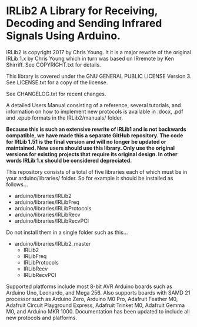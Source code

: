 ﻿# IRLib2 A Library for Receiving, Decoding and Sending Infrared Signals Using Arduino.

IRLib2 is copyright 2017 by Chris Young. It it is a major rewrite of the original IRLib 1.x by Chris Young which in turn was based on IRremote by Ken Shirriff. See COPYRIGHT.txt for details.

This library is covered under the GNU GENERAL PUBLIC LICENSE Version 3. See LICENSE.txt for a copy of the license.

See CHANGELOG.txt for recent changes.

A detailed Users Manual consisting of a reference, several tutorials, and information on how to implement new protocols is available in .docx, .pdf and .epub formats in the IRLib2/manuals/ folder.

**Because this is such an extensive rewrite of IRLib1 and is not backwards compatible, we have made this a separate GitHub repository. The code for IRLib 1.51 is the final version and will no longer be updated or maintained. New users should use this library. Only use the original versions for existing projects that require its original design. In other words IRLib 1.x should be considered depreciated.**

This repository consists of a total of five libraries each of which must be in your arduino/libraries/ folder. So for example it should be installed as follows…

* arduino/libraries/IRLib2
* arduino/libraries/IRLibFreq
* arduino/libraries/IRLibProtocols
* arduino/libraries/IRLibRecv
* arduino/libraries/IRLibRecvPCI

Do not install them in a single folder such as this…

* arduino/libraries/IRLib2_master
  * IRLib2
  * IRLibFreq
  * IRLibProtocols
  * IRLibRecv
  * IRLibRecvPCI
 
Supported platforms include most 8-bit AVR Arduino boards such as Arduino Uno, Leonardo, and Mega 256.
Also supports boards with SAMD 21 processor such as Arduino Zero, Arduino M0 Pro, Adafruit Feather M0, Adafruit Circuit Playground Express, Adafruit Trinket M0, Adafruit Gemma M0, and Arduino MKR 1000. Documentation has been updated to include all new protocols and platforms.
